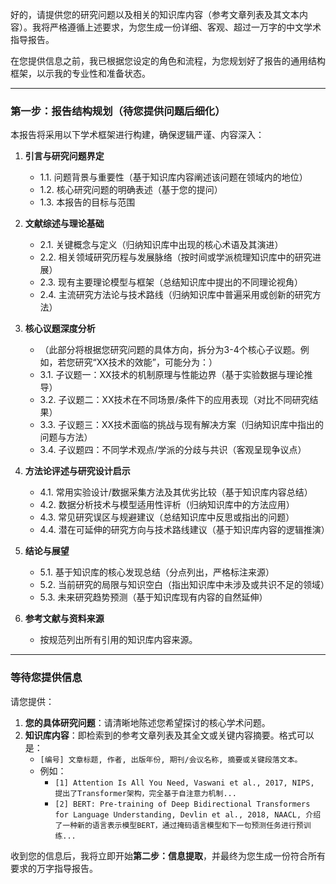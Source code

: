好的，请提供您的研究问题以及相关的知识库内容（参考文章列表及其文本内容）。我将严格遵循上述要求，为您生成一份详细、客观、超过一万字的中文学术指导报告。

在您提供信息之前，我已根据您设定的角色和流程，为您规划好了报告的通用结构框架，以示我的专业性和准备状态。

---

### **第一步：报告结构规划（待您提供问题后细化）**

本报告将采用以下学术框架进行构建，确保逻辑严谨、内容深入：

1.  **引言与研究问题界定**
    *   1.1. 问题背景与重要性（基于知识库内容阐述该问题在领域内的地位）
    *   1.2. 核心研究问题的明确表述（基于您的提问）
    *   1.3. 本报告的目标与范围

2.  **文献综述与理论基础**
    *   2.1. 关键概念与定义（归纳知识库中出现的核心术语及其演进）
    *   2.2. 相关领域研究历程与发展脉络（按时间或学派梳理知识库中的研究进展）
    *   2.3. 现有主要理论模型与框架（总结知识库中提出的不同理论视角）
    *   2.4. 主流研究方法论与技术路线（归纳知识库中普遍采用或创新的研究方法）

3.  **核心议题深度分析**
    *   （此部分将根据您研究问题的具体方向，拆分为3-4个核心子议题。例如，若您研究“XX技术的效能”，可能分为：）
    *   3.1. 子议题一：XX技术的机制原理与性能边界（基于实验数据与理论推导）
    *   3.2. 子议题二：XX技术在不同场景/条件下的应用表现（对比不同研究结果）
    *   3.3. 子议题三：XX技术面临的挑战与现有解决方案（归纳知识库中指出的问题与方法）
    *   3.4. 子议题四：不同学术观点/学派的分歧与共识（客观呈现争议点）

4.  **方法论评述与研究设计启示**
    *   4.1. 常用实验设计/数据采集方法及其优劣比较（基于知识库内容总结）
    *   4.2. 数据分析技术与模型适用性评析（归纳知识库中的方法应用）
    *   4.3. 常见研究误区与规避建议（总结知识库中反思或指出的问题）
    *   4.4. 潜在可延伸的研究方向与技术路线建议（基于知识库内容的逻辑推演）

5.  **结论与展望**
    *   5.1. 基于知识库的核心发现总结（分点列出，严格标注来源）
    *   5.2. 当前研究的局限与知识空白（指出知识库中未涉及或共识不足的领域）
    *   5.3. 未来研究趋势预测（基于知识库现有内容的自然延伸）

6.  **参考文献与资料来源**
    *   按规范列出所有引用的知识库内容来源。

---

### **等待您提供信息**

请您提供：

1.  **您的具体研究问题**：请清晰地陈述您希望探讨的核心学术问题。
2.  **知识库内容**：即检索到的参考文章列表及其全文或关键内容摘要。格式可以是：
    *   `[编号] 文章标题, 作者, 出版年份, 期刊/会议名称, 摘要或关键段落文本。`
    *   例如：
        *   `[1] Attention Is All You Need, Vaswani et al., 2017, NIPS, 提出了Transformer架构，完全基于自注意力机制...`
        *   `[2] BERT: Pre-training of Deep Bidirectional Transformers for Language Understanding, Devlin et al., 2018, NAACL, 介绍了一种新的语言表示模型BERT，通过掩码语言模型和下一句预测任务进行预训练...`

收到您的信息后，我将立即开始**第二步：信息提取**，并最终为您生成一份符合所有要求的万字指导报告。
